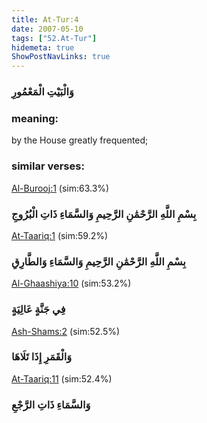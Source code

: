 ```yaml
---
title: At-Tur:4
date: 2007-05-10
tags: ["52.At-Tur"]
hidemeta: true 
ShowPostNavLinks: true 
---
```

### وَالْبَيْتِ الْمَعْمُورِ
### meaning: 
by the House greatly frequented;
### similar verses: 

[Al-Burooj:1](/85/1) (sim:63.3%)

### بِسْمِ اللَّهِ الرَّحْمَٰنِ الرَّحِيمِ وَالسَّمَاءِ ذَاتِ الْبُرُوجِ

[At-Taariq:1](/86/1) (sim:59.2%)

### بِسْمِ اللَّهِ الرَّحْمَٰنِ الرَّحِيمِ وَالسَّمَاءِ وَالطَّارِقِ

[Al-Ghaashiya:10](/88/10) (sim:53.2%)

### فِي جَنَّةٍ عَالِيَةٍ

[Ash-Shams:2](/91/2) (sim:52.5%)

### وَالْقَمَرِ إِذَا تَلَاهَا

[At-Taariq:11](/86/11) (sim:52.4%)

### وَالسَّمَاءِ ذَاتِ الرَّجْعِ

